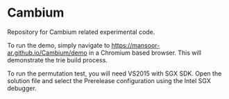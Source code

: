 # Cambium
Repository for Cambium related experimental code.

To run the demo, simply navigate to https://mansoor-ar.github.io/Cambium/demo in a Chromium based browser. This will demonstrate the trie build process.

To run the permutation test, you will need VS2015 with SGX SDK. Open the solution file and select the Prerelease configuration using the Intel SGX debugger.
